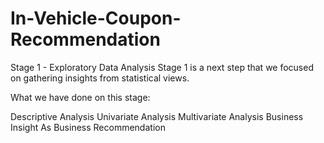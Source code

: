 # In-Vehicle-Coupon-Recommendation

Stage 1 - Exploratory Data Analysis
Stage 1 is a next step that we focused on gathering insights from statistical views.

What we have done on this stage:

Descriptive Analysis
Univariate Analysis
Multivariate Analysis
Business Insight As Business Recommendation
